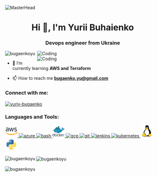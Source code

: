 ![MasterHead](https://akumeninc.com/wp-content/uploads/2020/02/Animation-1.gif)
<h1 align="center">Hi 👋, I'm Yurii Buhaienko</h1>
<h3 align="center">Devops engineer from Ukraine</h3>
<img align="right" alt="Coding" width="400" src="https://www.chawtechsolutions.com/wp-content/uploads/2019/03/programer.gif">
<img align="right" alt="Coding" width="400" src="https://cdn.dribbble.com/users/1162077/screenshots/3848914/programmer.gif">

<p align="left"> <img src="https://komarev.com/ghpvc/?username=bugaenkoyu&label=Profile%20views&color=0e75b6&style=flat" alt="bugaenkoyu" /> </p>

- 🌱 I’m currently learning **AWS and Terraform**

- 📫 How to reach me **bugaenko.yu@gmail.com**

<h3 align="left">Connect with me:</h3>
<p align="left">
<a href="https://linkedin.com/in/yuriy-bugaenko" target="blank"><img align="center" src="https://raw.githubusercontent.com/rahuldkjain/github-profile-readme-generator/master/src/images/icons/Social/linked-in-alt.svg" alt="yuriy-bugaenko" height="30" width="40" /></a>
</p>

<h3 align="left">Languages and Tools:</h3>
<p align="left"> <a href="https://aws.amazon.com" target="_blank" rel="noreferrer"> <img src="https://raw.githubusercontent.com/devicons/devicon/master/icons/amazonwebservices/amazonwebservices-original-wordmark.svg" alt="aws" width="40" height="40"/> </a> <a href="https://azure.microsoft.com/en-in/" target="_blank" rel="noreferrer"> <img src="https://www.vectorlogo.zone/logos/microsoft_azure/microsoft_azure-icon.svg" alt="azure" width="40" height="40"/> </a> <a href="https://www.gnu.org/software/bash/" target="_blank" rel="noreferrer"> <img src="https://www.vectorlogo.zone/logos/gnu_bash/gnu_bash-icon.svg" alt="bash" width="40" height="40"/> </a> <a href="https://www.docker.com/" target="_blank" rel="noreferrer"> <img src="https://raw.githubusercontent.com/devicons/devicon/master/icons/docker/docker-original-wordmark.svg" alt="docker" width="40" height="40"/> </a> <a href="https://cloud.google.com" target="_blank" rel="noreferrer"> <img src="https://www.vectorlogo.zone/logos/google_cloud/google_cloud-icon.svg" alt="gcp" width="40" height="40"/> </a> <a href="https://git-scm.com/" target="_blank" rel="noreferrer"> <img src="https://www.vectorlogo.zone/logos/git-scm/git-scm-icon.svg" alt="git" width="40" height="40"/> </a> <a href="https://www.jenkins.io" target="_blank" rel="noreferrer"> <img src="https://www.vectorlogo.zone/logos/jenkins/jenkins-icon.svg" alt="jenkins" width="40" height="40"/> </a> <a href="https://kubernetes.io" target="_blank" rel="noreferrer"> <img src="https://www.vectorlogo.zone/logos/kubernetes/kubernetes-icon.svg" alt="kubernetes" width="40" height="40"/> </a> <a href="https://www.linux.org/" target="_blank" rel="noreferrer"> <img src="https://raw.githubusercontent.com/devicons/devicon/master/icons/linux/linux-original.svg" alt="linux" width="40" height="40"/> </a> <a href="https://www.python.org" target="_blank" rel="noreferrer"> <img src="https://raw.githubusercontent.com/devicons/devicon/master/icons/python/python-original.svg" alt="python" width="40" height="40"/> </a> </p>

<p><img align="left" src="https://github-readme-stats.vercel.app/api/top-langs?username=bugaenkoyu&show_icons=true&locale=en&layout=compact" alt="bugaenkoyu" /></p>

<p>&nbsp;<img align="center" src="https://github-readme-stats.vercel.app/api?username=bugaenkoyu&show_icons=true&locale=en" alt="bugaenkoyu" /></p>

<p><img align="center" src="https://github-readme-streak-stats.herokuapp.com/?user=bugaenkoyu&" alt="bugaenkoyu" /></p>
